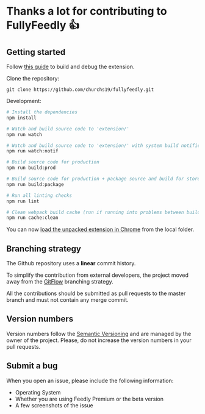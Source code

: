 # Thanks a lot for contributing to FullyFeedly :+1:

## Getting started

Follow [this guide](http://minimul.com/developing-a-chrome-extension-with-yeoman.html) to build and debug the extension.

Clone the repository:

    git clone https://github.com/churchs19/fullyfeedly.git

Development:

```bash
# Install the dependencies
npm install

# Watch and build source code to 'extension/'
npm run watch

# Watch and build source code to 'extension/' with system build notifications
npm run watch:notif

# Build source code for production
npm run build:prod

# Build source code for production + package source and build for store submissions
npm run build:package

# Run all linting checks
npm run lint

# Clean webpack build cache (run if running into problems between builds)
npm run cache:clean
```

You can now [load the unpacked extension in Chrome](https://developer.chrome.com/extensions/getstarted#unpacked) from the local folder.

## Branching strategy

The Github repository uses a **linear** commit history.

To simplify the contribution from external developers, the project moved away from the [GitFlow](http://nvie.com/posts/a-successful-git-branching-model/) branching strategy.

All the contributions should be submitted as pull requests to the master branch and must not contain any merge commit.

## Version numbers

Version numbers follow the [Semantic Versioning](http://semver.org) and are managed by the owner of the project.
Please, do not increase the version numbers in your pull requests.

## Submit a bug

When you open an issue, please include the following information:

-   Operating System
-   Whether you are using Feedly Premium or the beta version
-   A few screenshots of the issue
